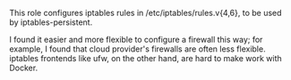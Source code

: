 This role configures iptables rules in /etc/iptables/rules.v{4,6}, to be used
by iptables-persistent.

I found it easier and more flexible to configure a firewall this way; for
example, I found that cloud provider's firewalls are often less flexible.
iptables frontends like ufw, on the other hand, are hard to make work with
Docker.
